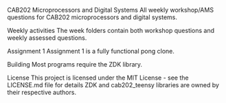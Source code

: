 CAB202 Microprocessors and Digital Systems
All weekly workshop/AMS questions for CAB202 microprocessors and digital systems.

Weekly activities
The week folders contain both workshop questions and weekly assessed questions.

Assignment 1
Assignment 1 is a fully functional pong clone.

Building
Most programs require the ZDK library.


License
This project is licensed under the MIT License - see the LICENSE.md file for details ZDK and cab202_teensy libraries are owned by their respective authors.
